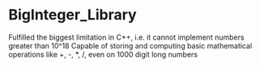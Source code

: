 # BigInteger_Library
Fulfilled the biggest limitation in C++, i.e. it cannot implement numbers greater than 10^18 
Capable of storing and computing basic mathematical operations like +, -, *, /, even on 1000 digit long numbers

